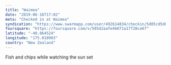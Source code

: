 ```yaml
---
title: "Waimea"
date: "2019-06-16T17:02"
meta: "Checked in at Waimea"
syndication: "https://www.swarmapp.com/user/492614834/checkin/5d05cd5d60553200080983ce"
foursquare: "https://foursquare.com/v/505d2aafe4b071a17f28ce67"
latitude: "-40.864524"
longitude: "175.018903"
country: "New Zealand"
---
```

Fish and chips while watching the sun set
